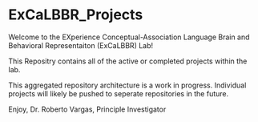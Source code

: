 # ExCaLBBR_Projects

Welcome to the EXperience Conceptual-Association Language Brain and Behavioral Representaiton (ExCaLBBR) Lab!


This Repositry contains all of the active or completed projects within the lab. 


This aggregated repository architecture is a work in progress. Individual projects will likely be pushed to seperate repositories in the future. 

Enjoy,
Dr. Roberto Vargas, Principle Investigator
